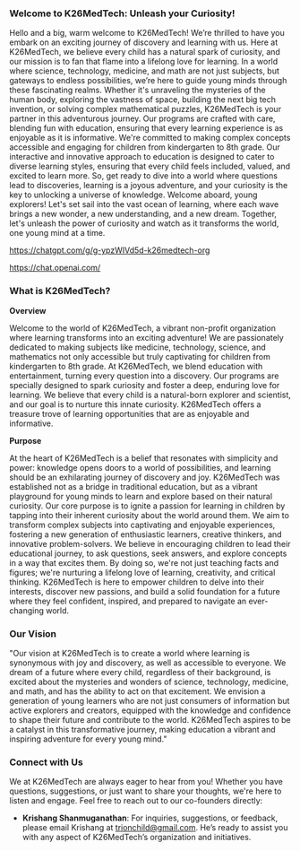 ### Welcome to K26MedTech: Unleash your Curiosity!

Hello and a big, warm welcome to K26MedTech! We’re thrilled to have you embark on an exciting journey of discovery and learning with us. Here at K26MedTech, we believe every child has a natural spark of curiosity, and our mission is to fan that flame into a lifelong love for learning.
In a world where science, technology, medicine, and math are not just subjects, but gateways to endless possibilities, we’re here to guide young minds through these fascinating realms. Whether it's unraveling the mysteries of the human body, exploring the vastness of space, building the next big tech invention, or solving complex mathematical puzzles, K26MedTech is your partner in this adventurous journey.
Our programs are crafted with care, blending fun with education, ensuring that every learning experience is as enjoyable as it is informative. We're committed to making complex concepts accessible and engaging for children from kindergarten to 8th grade. Our interactive and innovative approach to education is designed to cater to diverse learning styles, ensuring that every child feels included, valued, and excited to learn more.
So, get ready to dive into a world where questions lead to discoveries, learning is a joyous adventure, and your curiosity is the key to unlocking a universe of knowledge. Welcome aboard, young explorers! Let's set sail into the vast ocean of learning, where each wave brings a new wonder, a new understanding, and a new dream.
Together, let's unleash the power of curiosity and watch as it transforms the world, one young mind at a time.

https://chatgpt.com/g/g-ypzWIVd5d-k26medtech-org 

https://chat.openai.com/

### What is K26MedTech?

**Overview**

Welcome to the world of K26MedTech, a vibrant non-profit organization where learning transforms into an exciting adventure! We are passionately dedicated to making subjects like medicine, technology, science, and mathematics not only accessible but truly captivating for children from kindergarten to 8th grade. At K26MedTech, we blend education with entertainment, turning every question into a discovery.
Our programs are specially designed to spark curiosity and foster a deep, enduring love for learning. We believe that every child is a natural-born explorer and scientist, and our goal is to nurture this innate curiosity. K26MedTech offers a treasure trove of learning opportunities that are as enjoyable and informative.

**Purpose**

At the heart of K26MedTech is a belief that resonates with simplicity and power: knowledge opens doors to a world of possibilities, and learning should be an exhilarating journey of discovery and joy. K26MedTech was established not as a bridge in traditional education, but as a vibrant playground for young minds to learn and explore based on their natural curiosity.
Our core purpose is to ignite a passion for learning in children by tapping into their inherent curiosity about the world around them. We aim to transform complex subjects into captivating and enjoyable experiences, fostering a new generation of enthusiastic learners, creative thinkers, and innovative problem-solvers.
We believe in encouraging children to lead their educational journey, to ask questions, seek answers, and explore concepts in a way that excites them. By doing so, we're not just teaching facts and figures; we're nurturing a lifelong love of learning, creativity, and critical thinking. K26MedTech is here to empower children to delve into their interests, discover new passions, and build a solid foundation for a future where they feel confident, inspired, and prepared to navigate an ever-changing world.

### Our Vision

"Our vision at K26MedTech is to create a world where learning is synonymous with joy and discovery, as well as accessible to everyone. We dream of a future where every child, regardless of their background, is excited about the mysteries and wonders of science, technology, medicine, and math, and has the ability to act on that excitement. We envision a generation of young learners who are not just consumers of information but active explorers and creators, equipped with the knowledge and confidence to shape their future and contribute to the world. K26MedTech aspires to be a catalyst in this transformative journey, making education a vibrant and inspiring adventure for every young mind."

### Connect with Us

We at K26MedTech are always eager to hear from you! Whether you have questions, suggestions, or just want to share your thoughts, we're here to listen and engage.
Feel free to reach out to our co-founders directly:

- **Krishang Shanmuganathan**: For inquiries, suggestions, or feedback, please email Krishang at trionchild@gmail.com. He’s ready to assist you with any aspect of K26MedTech’s organization and initiatives.
